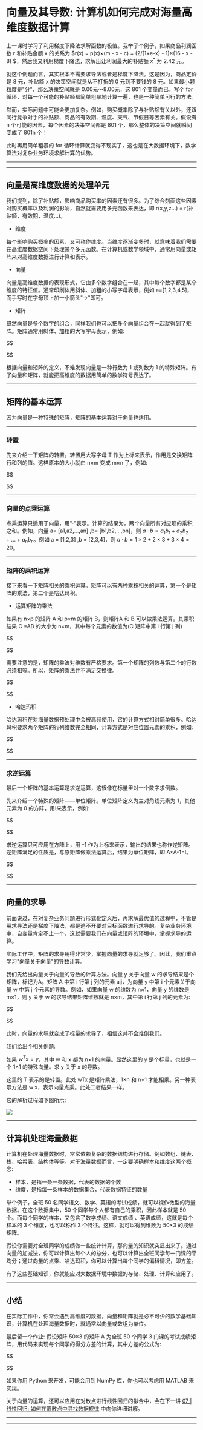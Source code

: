 # 向量及其导数: 计算机如何完成对海量高维度数据计算

上一课时学习了利用梯度下降法求解函数的极值。我举了个例子，如果商品利润函数 r 和补贴金额 x 的关系为 $r(x) = p(x)×(m - x - c) = (2/(1+e-x) - 1)×(16 - x - 8)
$，然后我又利用梯度下降法，求解出让利润最大的补贴额 $x^*$ 为 2.42 元。

就这个例题而言，其实根本不需要求导法或者是梯度下降法。这是因为，商品定价是 8 元，补贴额 x 的决策空间就是从不打折的 0 元到不要钱的 8 元。如果最小颗粒度是"分"，那么决策空间就是 0.00元～8.00元，这 801
个变量而已。写个 for 循环，对每一个可能的补贴额都简单粗暴地计算一遍，也是一种简单可行的方法。

然而，实际问题中可能会更加复杂。例如，购买概率除了与补贴额有关以外，还跟同行竞争对手的补贴额、商品的有效期、温度、天气、节假日等因素有关。假设有 n 个可能的因素，每个因素的决策空间都是 801 个，那么整体的决策空间就瞬间变成了 801n
个！

此时再用简单粗暴的 for 循环计算就变得不现实了，这也是在大数据环境下，数学算法对复杂业务环境求解计算的优势。

---
---

## 向量是高维度数据的处理单元

我们提到，除了补贴额，影响商品购买率的因素还有很多。为了综合刻画这些因素对购买概率以及利润的影响，自然就需要用多元函数来表达，即 r(x,y,z...) = r(补贴额，有效期，温度...)。

* 维度

每个影响购买概率的因素，又可称作维度。当维度逐渐变多时，就意味着我们需要在高维度数据空间下处理某个多元函数。在计算机或数学领域中，通常用向量或矩阵来对高维度数据进行计算和表示。

* 向量

向量是高维度数据的表现形式，它由多个数字组合在一起，其中每个数字都是某个维度的特征值。通常印刷体用斜体、加粗的小写字母表示，例如 a=[1,2,3,4,5]，而手写时在字母顶上加一小箭头"→"即可。

* 矩阵

既然向量是多个数字的组合，同样我们也可以把多个向量组合在一起就得到了矩阵。矩阵通常用斜体、加粗的大写字母表示，例如:

$$

$$

根据向量和矩阵的定义，不难发现向量是一种行数为 1 或列数为 1 的特殊矩阵。有了向量和矩阵，就能把高维度的数据用简单的数学符号表达了。

---

## 矩阵的基本运算

因为向量是一种特殊的矩阵，矩阵的基本运算对于向量也适用。

---

### 转置

先来介绍一下矩阵的转置。转置用大写字母 T 作为上标来表示，作用是交换矩阵行和列的值。这样原本的大小就由 n×m 变成 m×n 了，例如:

$$

$$

---

### 向量的点乘运算

点乘运算只适用于向量，用"·"表示。计算的结果为，两个向量所有对应项的乘积之和。例如，向量 a= [a1,a2,...,an] ,b= [b1,b2,...,bn]，则 $a·b=a_1b_1+a_2b_2+...+a_nb_n$。例如 a
= [1,2,3] ,b = [2,3,4]，则 $a·b= 1×2 + 2×3 + 3×4 = 20$。

---

### 矩阵的乘积运算

接下来看一下矩阵相关的乘积运算。矩阵可以有两种乘积相关的运算，第一个是矩阵的乘法，第二个是哈达玛积。

* 运算矩阵的乘法

如果有 n×p 的矩阵 A 和 p×m 的矩阵 B，则矩阵A 和 B 可以做乘法运算。其乘积结果 C =AB 的大小为 n×m，其中每个元素的数值为(C 矩阵中第 i 行第 j 列)

$$

$$

需要注意的是，矩阵的乘法对维数有严格要求。第一个矩阵的列数与第二个的行数必须相等。所以，矩阵的乘法并不满足交换律。

$$

$$

* 哈达玛积

哈达玛积在对海量数据预处理中会被高频使用，它的计算方式相对简单很多。哈达玛积要求两个矩阵的行列维数完全相同，计算方式是对应位置元素的乘积，例如:

$$

$$

---

### 求逆运算

最后一个矩阵的基本运算是求逆运算，这很像在标量里对一个数字求倒数。

先来介绍一个特殊的矩阵——单位矩阵。单位矩阵定义为主对角线元素为 1，其他元素为 0 的方阵，用I来表示，例如:

$$

$$

求逆运算只可应用在方阵上，用 -1 作为上标来表示，输出的结果也称作逆矩阵。逆矩阵满足的性质是，与原矩阵做乘法运算后，结果为单位矩阵，即 A×A-1=I。

$$

$$

---

## 向量的求导

前面说过，在对复杂业务问题进行形式化定义后，再求解最优值的过程中，不管是用求导法还是梯度下降法，都是逃不开要对目标函数进行求导的。复杂业务环境中，自变量肯定不止一个，这就需要我们在向量或矩阵的环境中，掌握求导的运算。

实际工作中，矩阵的求导用得非常少，掌握向量的求导就足够了。因此，我们重点学习"向量关于向量"的导数计算。

我们先给出向量关于向量的导数的计算方法。向量 y 关于向量 w 的求导结果是个矩阵，标记为A。矩阵 A 中第 i 行第 j 列的元素 aij，为向量 y 中第 i 个元素关于向量 w 中第 j 个元素的导数。例如，如果向量 w 的维数为
n×1，向量 y 的维数是 m×1，则 y 关于 w 的求导结果矩阵维数就是 n×m，其中第 i 行第 j 列的元素为:

$$

$$

此时，向量的求导就变成了标量的求导了，相信这并不会难倒我们。

我们给出个相关例题:

如果 $w^Tx= y$，其中 w 和 x 都为 n×1 的向量。显然这里的 y 是个标量，也就是一个 1×1 的特殊向量。求 y 关于 x 的导数。

这里的 T 表示的是转置。此处 wTx 是矩阵乘法，1×n 和 n×1 才能相乘。另一种表示方法是 w·x，表示向量点乘。此处二者结果一样。

它的解析过程如下图所示:

![](../../images/module_2/6_1.png)

---

## 计算机处理海量数据

计算机在处理海量数据时，常常依赖复杂的数据结构进行存储。例如数组、链表、栈、哈希表、结构体等等。对于海量数据而言，一定要明确样本和维度这两个概念:

* 样本，是指一条一条数据，代表的数据的个数
* 维度，是指每一条样本的数据集合，代表数据特征的数量

举个例子，全班 50 名同学语文、数学、英语的考试成绩，就可以视作微型的海量数据。在这个数据集中，50 个同学每个人都有自己的乘积，因此样本就是 50 个。而每个同学的样本，又包含了数学成绩、语文成绩 、英语成绩，这就是每个样本的 3
个维度，也可以称作 3 个特征。这样，就可以得到维数为 50×3 的成绩矩阵。

假设你需要对全班同学的成绩做一些统计计算，那向量的知识就突显出来了。通过向量的加减法，你可以计算出每个人的总分，也可以计算出全班同学每一门课的平均分；通过向量的点乘、哈达玛积，你可以计算出每个同学的偏科情况，即方差。

有了这些基础知识，你就能应对大数据环境中数据的存储、处理、计算和应用了。

---

## 小结

在实际工作中，你常会遇到高维度的数据，向量和矩阵就是必不可少的数学基础知识，计算机在处理海量数据时，就通常以向量或数组为单位。

最后留一个作业: 假设矩阵 50×3 的矩阵 A 为全班 50 个同学 3 门课的考试成绩矩阵，用代码来实现每个同学的得分方差的计算，其中方差的公式为:

$$

$$

如果你用 Python 来开发，可能会用到 NumPy 库，你也可以考虑用 MATLAB 来实现。

关于向量的运算，还可以应用在对散点进行线性回归的拟合中，会在下一讲 [07 | 线性回归: 如何在离散点中寻找数据规律](lecture_7.md) 中向你详细讲解。

---
---

